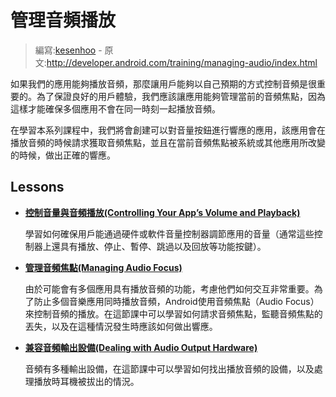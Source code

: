 # 管理音頻播放

> 編寫:[kesenhoo](https://github.com/kesenhoo) - 原文:<http://developer.android.com/training/managing-audio/index.html>

如果我們的應用能夠播放音頻，那麼讓用戶能夠以自己預期的方式控制音頻是很重要的。為了保證良好的用戶體驗，我們應該讓應用能夠管理當前的音頻焦點，因為這樣才能確保多個應用不會在同一時刻一起播放音頻。

在學習本系列課程中，我們將會創建可以對音量按鈕進行響應的應用，該應用會在播放音頻的時候請求獲取音頻焦點，並且在當前音頻焦點被系統或其他應用所改變的時候，做出正確的響應。

## Lessons

* [**控制音量與音頻播放(Controlling Your App’s Volume and Playback)**](volume-playback.html)

  學習如何確保用戶能通過硬件或軟件音量控制器調節應用的音量（通常這些控制器上還具有播放、停止、暫停、跳過以及回放等功能按鍵）。


* [**管理音頻焦點(Managing Audio Focus)**](audio-focus.html)

  由於可能會有多個應用具有播放音頻的功能，考慮他們如何交互非常重要。為了防止多個音樂應用同時播放音頻，Android使用音頻焦點（Audio Focus）來控制音頻的播放。在這節課中可以學習如何請求音頻焦點，監聽音頻焦點的丟失，以及在這種情況發生時應該如何做出響應。


* [**兼容音頻輸出設備(Dealing with Audio Output Hardware)**](audio-output.html)

  音頻有多種輸出設備，在這節課中可以學習如何找出播放音頻的設備，以及處理播放時耳機被拔出的情況。
